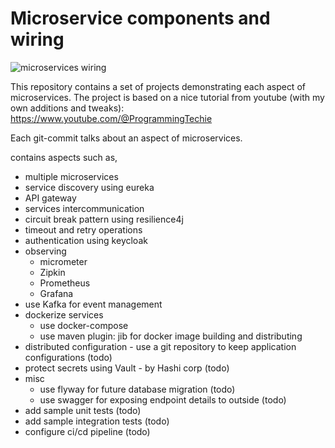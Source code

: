 # Microservice components and wiring

![microservices wiring](https://user-images.githubusercontent.com/13161714/219713403-b84a91ed-3dd6-4f36-952f-309b941dda7a.png)

This repository contains a set of projects demonstrating each aspect of microservices.
The project is based on a nice tutorial from youtube (with my own additions and tweaks): https://www.youtube.com/@ProgrammingTechie

Each git-commit talks about an aspect of microservices.

contains aspects such as,

- multiple microservices
- service discovery using eureka
- API gateway
- services intercommunication
- circuit break pattern using resilience4j
- timeout and retry operations
- authentication using keycloak
- observing
  - micrometer
  - Zipkin
  - Prometheus
  - Grafana
- use Kafka for event management
- dockerize services
  - use docker-compose
  - use maven plugin: jib for docker image building and distributing
- distributed configuration - use a git repository to keep application configurations (todo)
- protect secrets using Vault - by Hashi corp (todo)
- misc
  - use flyway for future database migration (todo)
  - use swagger for exposing endpoint details to outside (todo)
- add sample unit tests (todo)
- add sample integration tests (todo)
- configure ci/cd pipeline (todo)
